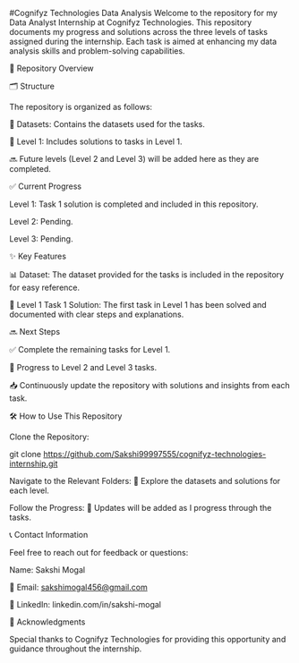 #Cognifyz Technologies Data Analysis
Welcome to the repository for my Data Analyst Internship at Cognifyz Technologies. This repository documents my progress and solutions across the three levels of tasks assigned during the internship. Each task is aimed at enhancing my data analysis skills and problem-solving capabilities.

📂 Repository Overview

🗂️ Structure

The repository is organized as follows:

📁 Datasets: Contains the datasets used for the tasks.

📄 Level 1: Includes solutions to tasks in Level 1.

🔜 Future levels (Level 2 and Level 3) will be added here as they are completed.

✅ Current Progress

Level 1: Task 1 solution is completed and included in this repository.

Level 2: Pending.

Level 3: Pending.

✨ Key Features

📊 Dataset: The dataset provided for the tasks is included in the repository for easy reference.

📝 Level 1 Task 1 Solution: The first task in Level 1 has been solved and documented with clear steps and explanations.

🔜 Next Steps

✅ Complete the remaining tasks for Level 1.

🔄 Progress to Level 2 and Level 3 tasks.

📥 Continuously update the repository with solutions and insights from each task.

🛠️ How to Use This Repository

Clone the Repository:

git clone https://github.com/Sakshi99997555/cognifyz-technologies-internship.git

Navigate to the Relevant Folders: 📂 Explore the datasets and solutions for each level.

Follow the Progress: 🚀 Updates will be added as I progress through the tasks.

📞 Contact Information

Feel free to reach out for feedback or questions:

Name: Sakshi Mogal

📧 Email: sakshimogal456@gmail.com

🔗 LinkedIn: linkedin.com/in/sakshi-mogal

🙏 Acknowledgments

Special thanks to Cognifyz Technologies for providing this opportunity and guidance throughout the internship.
